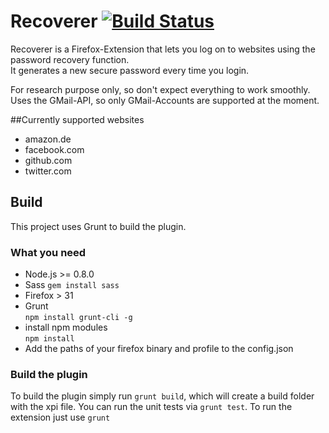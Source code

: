 # Recoverer [![Build Status](https://travis-ci.org/pyche/recoverer-firefox-extension.svg?branch=master)](https://travis-ci.org/pyche/recoverer-firefox-extension)

Recoverer is a Firefox-Extension that lets you log on to websites 
using the password recovery function.  
It generates a new secure password every time you login.   

For research purpose only, so don't expect everything to work smoothly.     
Uses the GMail-API, so only GMail-Accounts are supported at the moment.

##Currently supported websites

- amazon.de
- facebook.com
- github.com
- twitter.com

## Build

This project uses Grunt to build the plugin.

### What you need

- Node.js >= 0.8.0
- Sass
  `gem install sass`
- Firefox > 31
- Grunt   
  `npm install grunt-cli -g`
- install npm modules   
  `npm install`
- Add the paths of your firefox binary and profile to the config.json 


### Build the plugin
To build the plugin simply run `grunt build`, which will create a build folder with the xpi file.
You can run the unit tests via `grunt test`.
To run the extension just use `grunt`